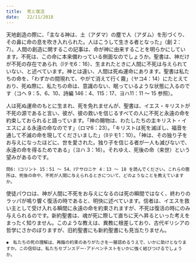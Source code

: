 ```yaml
---
title:  死と復活
date:   22/11/2018
---
```


天地創造の際に、「主なる神は、土（アダマ）の塵で人（アダム）を形づくり、その鼻に命の息を吹き入れられた。人はこうして生きる者となった」（創 2：7）。人間の創造に関するこの記事は、命が神に由来することを明らかにしています。不死は、この命に本来備わっている側面なのでしょうか。聖書は、神だけが不死の存在であられ（Ⅰテモ6：16）、生まれたときに人間に不死は与えられていない、と述べています。神とは違い、人間は死ぬ運命にあります。聖書は私たちの命を、「わずかの間現れて、やがて消えて行く霧」（ヤコ4：14）にたとえており、死ぬ際に、私たちの命は、意識のない、眠っているような状態に入るのです（コヘ 9：5、6、10、詩編 146：4、115：17、ヨハ11：11 ～ 15 参照）。

人は死ぬ運命のもとに生まれ、死を免れませんが、聖書は、イエス・キリストが不死の源であると言い、彼が、彼の救いを信じるすべての人に不死と永遠の命を約束しておられると語っています。「神の賜物は、わたしたちの主キリスト・イエスによる永遠の命なのです」（ロマ6：23）。「キリストは死を滅ぼし、福音を通して不滅の命を現してくださいました」（Ⅱテモ1：10）。「神は、その独り子をお与えになったほどに、世を愛された。独り子を信じる者が一人も滅びないで、永遠の命を得るためである」（ヨハ 3：16）。それゆえ、死後の命（来世）という望みがあるのです。

`問6: Ⅰコリント 15：51 ～ 54、Ⅰテサロニケ 4：13 ～ 18 を読んでください。これらの箇所は、死後の命や、不死が人間に与えられるときについて、どのようなことを教えていますか。`

使徒パウロは、神が人間に不死をお与えになるのは死の瞬間ではなく、終わりのラッパが鳴り響く復活の時であると、明快に述べています。信者は、イエスを救い主として受け入れる瞬間に永遠の命を約束されますが、不死は復活の時にのみ与えられるのです。新約聖書は、魂が死に際して直ちに天へ昇るといった考えをまったく知りません。このような教えは、異教に根差しており、古代ギリシアの哲学にさかのぼりますが、旧約聖書にも新約聖書にも見当たりません。

`◆　私たちの死の理解は、再臨の約束のありがたさを一層認めるうえで、いかに助けとなりますか。この信仰は、私たちセブンスデー･アドベンチストをいかに強く結びつけるでしょうか。`